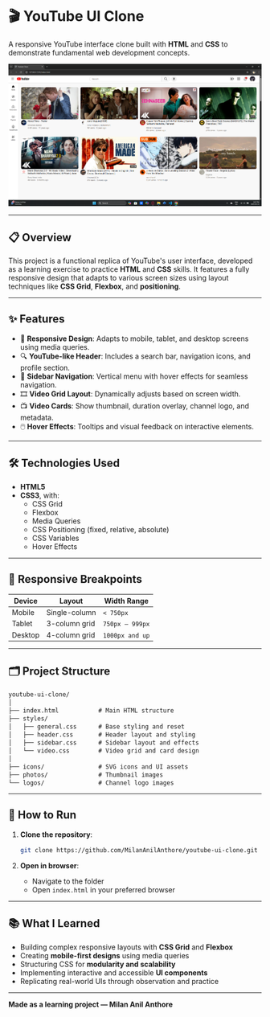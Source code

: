 
# 🎬 YouTube UI Clone

A responsive YouTube interface clone built with **HTML** and **CSS** to demonstrate fundamental web development concepts.

![App Screenshot](Youtube-clone-ss.png)

---

## 📋 Overview

This project is a functional replica of YouTube's user interface, developed as a learning exercise to practice **HTML** and **CSS** skills. It features a fully responsive design that adapts to various screen sizes using layout techniques like **CSS Grid**, **Flexbox**, and **positioning**.

---

## ✨ Features

- 📱 **Responsive Design**: Adapts to mobile, tablet, and desktop screens using media queries.
- 🔍 **YouTube-like Header**: Includes a search bar, navigation icons, and profile section.
- 📂 **Sidebar Navigation**: Vertical menu with hover effects for seamless navigation.
- 🎞️ **Video Grid Layout**: Dynamically adjusts based on screen width.
- 📺 **Video Cards**: Show thumbnail, duration overlay, channel logo, and metadata.
- 🖱️ **Hover Effects**: Tooltips and visual feedback on interactive elements.

---

## 🛠️ Technologies Used

- **HTML5**
- **CSS3**, with:
  - CSS Grid
  - Flexbox
  - Media Queries
  - CSS Positioning (fixed, relative, absolute)
  - CSS Variables
  - Hover Effects

---

## 📱 Responsive Breakpoints

| Device   | Layout            | Width Range      |
|----------|-------------------|------------------|
| Mobile   | Single-column      | `< 750px`         |
| Tablet   | 3-column grid      | `750px – 999px`   |
| Desktop  | 4-column grid      | `1000px and up`   |

---

## 🗂️ Project Structure

```
youtube-ui-clone/
│
├── index.html           # Main HTML structure
├── styles/
│   ├── general.css      # Base styling and reset
│   ├── header.css       # Header layout and styling
│   ├── sidebar.css      # Sidebar layout and effects
│   └── video.css        # Video grid and card design
│
├── icons/               # SVG icons and UI assets
├── photos/              # Thumbnail images
└── logos/               # Channel logo images
```

---

## 🚀 How to Run

1. **Clone the repository**:
   ```bash
   git clone https://github.com/MilanAnilAnthore/youtube-ui-clone.git
   ```

2. **Open in browser**:
   - Navigate to the folder
   - Open `index.html` in your preferred browser

---

## 📚 What I Learned

- Building complex responsive layouts with **CSS Grid** and **Flexbox**
- Creating **mobile-first designs** using media queries
- Structuring CSS for **modularity and scalability**
- Implementing interactive and accessible **UI components**
- Replicating real-world UIs through observation and practice

---

**Made as a learning project — Milan Anil Anthore**
